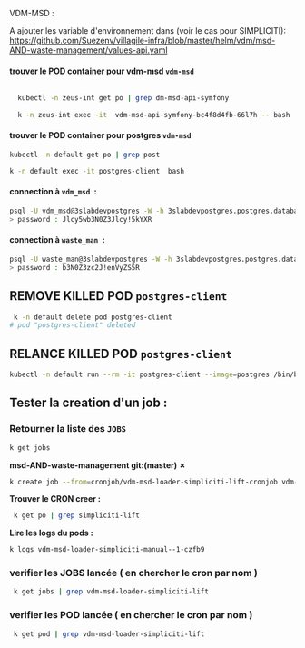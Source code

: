 VDM-MSD :  

A ajouter les variable d'environnement dans (voir le cas pour SIMPLICITI): 
https://github.com/Suezenv/villagile-infra/blob/master/helm/vdm/msd-AND-waste-management/values-api.yaml

#### trouver le POD container pour vdm-msd `vdm-msd`

```bash

  kubectl -n zeus-int get po | grep dm-msd-api-symfony
  
  k -n zeus-int exec -it  vdm-msd-api-symfony-bc4f8d4fb-66l7h -- bash

```

#### trouver le POD container pour postgres `vdm-msd`

```bash
kubectl -n default get po | grep post

k -n default exec -it postgres-client  bash
```

#### connection à `vdm_msd `: 

```bash
psql -U vdm_msd@3slabdevpostgres -W -h 3slabdevpostgres.postgres.database.azure.com vdm_msd 
> password : Jlcy5wb3N0Z3Jlcy!5kYXR
```

#### connection à `waste_man `: 

```bash
psql -U waste_man@3slabdevpostgres -W -h 3slabdevpostgres.postgres.database.azure.com waste_man
> password : b3N0Z3zc2J!enVyZS5R
```

## REMOVE KILLED POD ``postgres-client``

```bash 
 k -n default delete pod postgres-client
# pod "postgres-client" deleted
```

## RELANCE KILLED POD ``postgres-client``

```bash 
kubectl -n default run --rm -it postgres-client --image=postgres /bin/bash
```


## Tester la creation d'un job : 

### Retourner la liste des `JOBS`

```bash
k get jobs
```

**msd-AND-waste-management git:(master) ✗**

```bash
k create job --from=cronjob/vdm-msd-loader-simpliciti-lift-cronjob vdm-msd-loader-simpliciti-manual
```

**Trouver le CRON creer :**

```bash
 k get po | grep simpliciti-lift
```

**Lire les logs du pods :**

```bash
k logs vdm-msd-loader-simpliciti-manual--1-czfb9
```

### verifier les JOBS lancée ( en chercher le cron par nom )

```bash
 k get jobs | grep vdm-msd-loader-simpliciti-lift
```

### verifier les POD lancée ( en chercher le cron par nom )

```bash
 k get pod | grep vdm-msd-loader-simpliciti-lift
```
